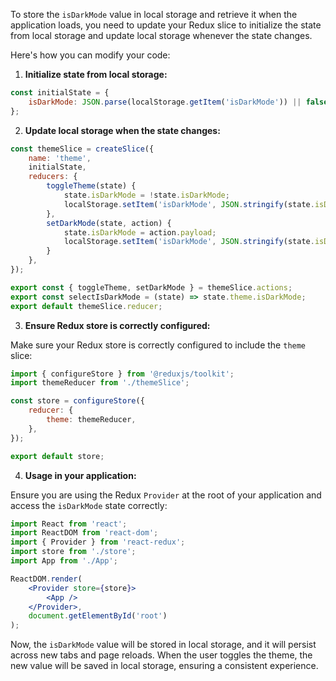 To store the `isDarkMode` value in local storage and retrieve it when the application loads, you need to update your Redux slice to initialize the state from local storage and update local storage whenever the state changes.

Here's how you can modify your code:

1. **Initialize state from local storage:**

```jsx
const initialState = {
    isDarkMode: JSON.parse(localStorage.getItem('isDarkMode')) || false,
};
```

2. **Update local storage when the state changes:**

```jsx
const themeSlice = createSlice({
    name: 'theme',
    initialState,
    reducers: {
        toggleTheme(state) {
            state.isDarkMode = !state.isDarkMode;
            localStorage.setItem('isDarkMode', JSON.stringify(state.isDarkMode));
        },
        setDarkMode(state, action) {
            state.isDarkMode = action.payload;
            localStorage.setItem('isDarkMode', JSON.stringify(state.isDarkMode));
        }
    },
});

export const { toggleTheme, setDarkMode } = themeSlice.actions;
export const selectIsDarkMode = (state) => state.theme.isDarkMode;
export default themeSlice.reducer;
```

3. **Ensure Redux store is correctly configured:**

Make sure your Redux store is correctly configured to include the `theme` slice:

```jsx
import { configureStore } from '@reduxjs/toolkit';
import themeReducer from './themeSlice';

const store = configureStore({
    reducer: {
        theme: themeReducer,
    },
});

export default store;
```

4. **Usage in your application:**

Ensure you are using the Redux `Provider` at the root of your application and access the `isDarkMode` state correctly:

```jsx
import React from 'react';
import ReactDOM from 'react-dom';
import { Provider } from 'react-redux';
import store from './store';
import App from './App';

ReactDOM.render(
    <Provider store={store}>
        <App />
    </Provider>,
    document.getElementById('root')
);
```

Now, the `isDarkMode` value will be stored in local storage, and it will persist across new tabs and page reloads. When the user toggles the theme, the new value will be saved in local storage, ensuring a consistent experience.